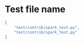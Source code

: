 # Test file name

```json
[
    "test/contrib/spark_test.py",
    "test/contrib/spark_test.py"
]
```
